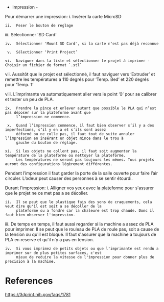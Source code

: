 - Impression - 

Pour démarrer une impression:
     i.  Insérer la carte MicroSD
    
    ii.  Peser le bouton de reglage 
   
   iii.  Sélectionner 'SD Card'
    
    iv.  Sélectionner 'Mount SD Card', si la carte n'est pas déjà reconnue
     
     v.  Sélectionner ‘Print Project’  
    
    vi.  Naviguer dans la liste et sélectionner le projet à imprimer - Choisir un fichier de format `.stl` 
   
   vii.  Aussitôt que le projet est sélectionné, il faut naviguer vers ‘Extruder’ et remettre les températures a 110 degrés 
         pour ‘Temp. Bed’ et 220 degrés pour ‘Temp. 1’ 
  
  viii.  L’imprimante va automatiquement aller vers le point ‘0’ pour se calibrer et tester un peu de PLA.  
    
    ix.  Prendre la pince et enlever autant que possible le PLA qui n’est pas déposer sur la plateforme avant que 
         l’impression ne commence. 
     
     x.  Quand l’impression commence, il faut bien observer s’il y a des imperfections, s’il y en a et s’ils sont assez
         déformé ou ne colle pas, il faut tout de suite annuler l’impression en insérant un objet mince dans le trou à 
         gauche du bouton de réglage. 
    
    xi.  Si les objets ne collent pas, il faut soit augmenter la température de la plateforme ou nettoyer la plateforme. 
         Les températures ne seront pas toujours les mêmes. Tous projets auront des configurations légèrement différentes.

Pendant l’impression il faut garder la porte de la salle ouverte pour faire l’air circuler. L’odeur peut causer des 
personnes à se sentir étourdi. 

Durant l'impression: 
     i.  Alligner vos yeux avec la plateforme pour s'assurer que le projet ne ce met pas a se décoller. 
     
    ii.  Il se peut que le plastique fais des sons de craquements, cela veut dire qu'il est soit a se décoller de la
         plateforme ou a fondre car la chaleure est trop chaude. Donc il faut bien observer l'impression. 
         
   iii.  De temps en temps, il faut aussi regarder si la machine a assez de PLA pour imprimer. Il se peut que le rouleau
         de PLA de roule pas, soit a cause de la tension ou qu'il est bloqué. Il faut s'assurer que la machine a toujours
         de PLA en reserve et qu'il n'y a pas en tension.
         
    iv.  Si vous imprimez de petits objets ou que l'imprimante est rendu a imprimer sur de plus petites surfaces, c'est
         mieux de reduire la vitesse de l'impression pour donner plus de precision à la machine. 
         

# References

https://3dprint.nih.gov/faqs/1781
